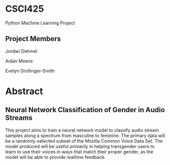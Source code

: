 # CSCI425
Python Machine Learning Project
## Project Members
  Jordan Dehmel
  
  Aidan Meens
  
  Evelyn Drollinger-Smith

# Abstract
## Neural Network Classification of Gender in Audio Streams
This project aims to train a neural network model to classify audio stream samples along a spectrum from masculine to feminine. The primary data will be a randomly-selected subset of the Mozilla Common Voice Data Set. The model produced will be useful primarily in helping transgender users to learn to use their voices in ways that match their proper gender, as the model will be able to provide realtime feedback.
